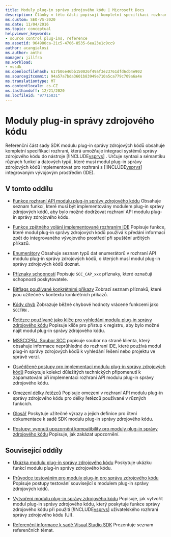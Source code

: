 ```yaml
---
title: Moduly plug-in správy zdrojového kódu | Microsoft Docs
description: Články v této části popisují kompletní specifikaci rozhraní, která umožňuje integrovat systémy správy zdrojového kódu do sady Visual Studio.
ms.custom: SEO-VS-2020
ms.date: 11/04/2016
ms.topic: conceptual
helpviewer_keywords:
- source control plug-ins, reference
ms.assetid: 964980ca-21c5-4706-8535-6ea23e1c9cc9
author: acangialosi
ms.author: anthc
manager: jillfra
ms.workload:
- vssdk
ms.openlocfilehash: 617b06e46bb150026f49af3e23761dfd6cb4e902
ms.sourcegitcommit: 94a57a7bda3601b83949e710a5ca779c709a6a4e
ms.translationtype: MT
ms.contentlocale: cs-CZ
ms.lasthandoff: 12/21/2020
ms.locfileid: "97715831"
---
```

# <a name="source-control-plug-ins"></a>Moduly plug-in správy zdrojového kódu
Referenční část sady SDK modulu plug-in správy zdrojových kódů obsahuje kompletní specifikaci rozhraní, která umožňuje integraci systémů správy zdrojového kódu do nástroje [!INCLUDE[vsprvs](../code-quality/includes/vsprvs_md.md)] . Určuje syntaxi a sémantiku různých funkcí a datových typů, které musí modul plug-in správy zdrojových kódů implementovat pro rozhraní s [!INCLUDE[vsprvs](../code-quality/includes/vsprvs_md.md)] integrovaným vývojovým prostředím (IDE).

## <a name="in-this-section"></a>V tomto oddílu
- [Funkce rozhraní API modulu plug-in správy zdrojového kódu](../extensibility/source-control-plug-in-api-functions.md) Obsahuje seznam funkcí, které musí být implementovány modulem plug-in správy zdrojových kódů, aby bylo možné dodržovat rozhraní API modulu plug-in správy zdrojového kódu.

- [Funkce zpětného volání implementované rozhraním IDE](../extensibility/callback-functions-implemented-by-the-ide.md) Popisuje funkce, které modul plug-in správy zdrojových kódů používá k předání informací zpět do integrovaného vývojového prostředí při spuštění určitých příkazů.

- [Enumerátory](../extensibility/enumerators.md) Obsahuje seznam typů dat enumerátorů v rozhraní API modulu plug-in správy zdrojových kódů, o kterých musí modul plug-in správy zdrojových kódů doznat.

- [Příznaky schopností](../extensibility/capability-flags.md) Popisuje `SCC_CAP_xxx` příznaky, které označují schopnosti poskytovatele.

- [Bitflags používané konkrétními příkazy](../extensibility/bitflags-used-by-specific-commands.md) Zobrazí seznam příznaků, které jsou užitečné v kontextu konkrétních příkazů.

- [Kódy chyb](../extensibility/error-codes.md) Zobrazuje běžné chybové hodnoty vrácené funkcemi jako `SCCTRN` .

- [Řetězce používané jako klíče pro vyhledání modulu plug-in správy zdrojového kódu](../extensibility/strings-used-as-keys-for-finding-a-source-control-plug-in.md) Popisuje klíče pro přístup k registru, aby bylo možné najít modul plug-in správy zdrojového kódu.

- [MSSCCPRJ. Soubor SCC](../extensibility/mssccprj-scc-file.md) popisuje soubor na straně klienta, který obsahuje informace neprůhledné do rozhraní IDE, které používá modul plug-in správy zdrojových kódů k vyhledání řešení nebo projektu ve správě verzí.

- [Osvědčené postupy pro implementaci modulu plug-in správy zdrojových kódů](../extensibility/best-practices-for-implementing-a-source-control-plug-in.md) Poskytuje kolekci důležitých technických připomenutí k zapamatování při implementaci rozhraní API modulu plug-in správy zdrojového kódu.

- [Omezení délky řetězců](../extensibility/restrictions-on-string-lengths.md) Popisuje omezení v rozhraní API modulu plug-in správy zdrojového kódu pro délky řetězců používané v různých funkcích.

- [Glosář](../extensibility/source-control-plug-in-glossary.md) Poskytuje užitečné výrazy a jejich definice pro čtení dokumentace k sadě SDK modulu plug-in správy zdrojového kódu.

- [Postupy: vypnutí upozornění kompatibility pro moduly plug-in správy zdrojového kódu](../extensibility/how-to-turn-off-compatibility-warnings-for-source-control-plug-ins.md) Popisuje, jak zakázat upozornění.

## <a name="related-sections"></a>Související oddíly
- [Ukázka modulu plug-in správy zdrojového kódu](https://www.microsoft.com/download/details.aspx?id=55984) Poskytuje ukázku funkcí modulu plug-in správy zdrojového kódu.

- [Průvodce testováním pro moduly plug-in pro správu zdrojového kódu](../extensibility/internals/test-guide-for-source-control-plug-ins.md) Popisuje postupy testování související s modulem plug-in správy zdrojových kódů.

- [Vytvoření modulu plug-in správy zdrojového kódu](../extensibility/internals/creating-a-source-control-plug-in.md) Popisuje, jak vytvořit modul plug-in správy zdrojového kódu, který poskytuje funkce správy zdrojového kódu při použití [!INCLUDE[vsprvs](../code-quality/includes/vsprvs_md.md)] uživatelského rozhraní správy zdrojového kódu (UI).

- [Referenční informace k sadě Visual Studio SDK](../extensibility/visual-studio-sdk-reference.md) Prezentuje seznam referenčních témat.

